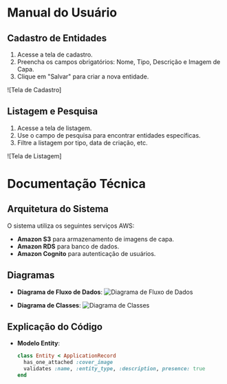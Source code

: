 # Manual do Usuário

## Cadastro de Entidades

1. Acesse a tela de cadastro.
2. Preencha os campos obrigatórios: Nome, Tipo, Descrição e Imagem de Capa.
3. Clique em "Salvar" para criar a nova entidade.

![Tela de Cadastro]

## Listagem e Pesquisa

1. Acesse a tela de listagem.
2. Use o campo de pesquisa para encontrar entidades específicas.
3. Filtre a listagem por tipo, data de criação, etc.

![Tela de Listagem]

# Documentação Técnica

## Arquitetura do Sistema

O sistema utiliza os seguintes serviços AWS:
- **Amazon S3** para armazenamento de imagens de capa.
- **Amazon RDS** para banco de dados.
- **Amazon Cognito** para autenticação de usuários.

## Diagramas

- **Diagrama de Fluxo de Dados**:
  ![Diagrama de Fluxo de Dados](path_to_diagram)

- **Diagrama de Classes**:
  ![Diagrama de Classes](path_to_diagram)

## Explicação do Código

- **Modelo Entity**:
  ```ruby
  class Entity < ApplicationRecord
    has_one_attached :cover_image
    validates :name, :entity_type, :description, presence: true
  end
